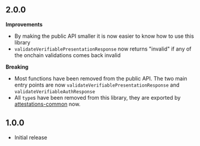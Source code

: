 ## 2.0.0

**Improvements**

- By making the public API smaller it is now easier to know how to use this library
- `validateVerifiablePresentationResponse` now returns "invalid" if any of the onchain validations comes back invalid

**Breaking**

- Most functions have been removed from the public API. The two main entry points are now `validateVerifiablePresentationResponse` and `validateVerifiableAuthResponse`
- All `type`s have been removed from this library, they are exported by [attestations-common](https://github.com/hellobloom/attestations-ts/tree/master/packages/attestations-common) now.

## 1.0.0

- Initial release
